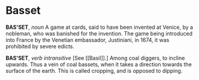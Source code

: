 # Basset

**BAS'SET**, _noun_ A game at cards, said to have been invented at Venice, by a nobleman, who was banished for the invention. The game being introduced into France by the Venetian embassador, Justiniani, in 1674, it was prohibited by severe edicts.

**BAS'SET**, _verb intransitive_ \[See [[Basil]].\] Among coal diggers, to incline upwards. Thus a vein of coal bassets, when it takes a direction towards the surface of the earth. This is called cropping, and is opposed to dipping.